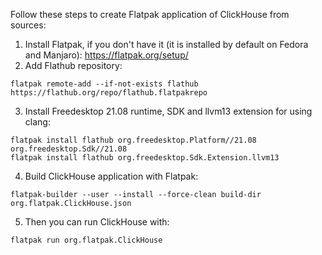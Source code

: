 Follow these steps to create Flatpak application of ClickHouse from sources:
1. Install Flatpak, if you don't have it (it is installed by default on Fedora and Manjaro):
    https://flatpak.org/setup/
2. Add Flathub repository:
```
flatpak remote-add --if-not-exists flathub https://flathub.org/repo/flathub.flatpakrepo
```
3. Install Freedesktop 21.08 runtime, SDK and llvm13 extension for using clang:
```
flatpak install flathub org.freedesktop.Platform//21.08 org.freedesktop.Sdk//21.08
flatpak install flathub org.freedesktop.Sdk.Extension.llvm13
```
4. Build ClickHouse application with Flatpak:
```
flatpak-builder --user --install --force-clean build-dir org.flatpak.ClickHouse.json
```
5. Then you can run ClickHouse with:
```
flatpak run org.flatpak.ClickHouse
```
